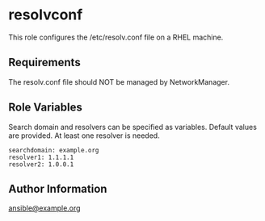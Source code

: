 resolvconf
=========

This role configures the /etc/resolv.conf file on a RHEL machine.

Requirements
------------

The resolv.conf file should NOT be managed by NetworkManager.

Role Variables
--------------

Search domain and resolvers can be specified as variables. Default values are provided. At least one resolver is needed.

```
searchdomain: example.org
resolver1: 1.1.1.1
resolver2: 1.0.0.1
```

Author Information
------------------

ansible@example.org

